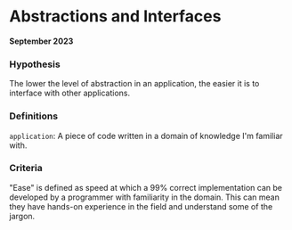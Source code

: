 # Abstractions and Interfaces  
**September 2023**

### Hypothesis

The lower the level of abstraction in an application, the easier it is to interface with other applications. 

### Definitions

`application`: A piece of code written in a domain of knowledge I'm familiar with. 

### Criteria

"Ease" is defined as speed at which a 99% correct implementation can be developed by a programmer with familiarity in the domain. This can mean they have hands-on experience in the field and understand some of the jargon. 

#### 
